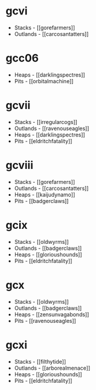 # gcvi

* Stacks - [[gorefarmers]]
* Outlands - [[carcosantatters]]


# gcc06

* Heaps - [[darklingspectres]]
* Pits - [[orbitalmachine]]

# gcvii

* Stacks - [[irregularcogs]]
* Outlands - [[ravenouseagles]]
* Heaps - [[darklingspectres]]
* Pits - [[eldritchfatality]]

# gcviii

* Stacks - [[gorefarmers]]
* Outlands - [[carcosantatters]]
* Heaps - [[kaijudynamo]]
* Pits - [[badgerclaws]]

# gcix

* Stacks - [[oldwyrms]]
* Outlands - [[badgerclaws]]
* Heaps - [[glorioushounds]]
* Pits - [[eldritchfatality]]

# gcx

* Stacks - [[oldwyrms]]
* Outlands - [[badgerclaws]]
* Heaps - [[zensunvagabonds]]
* Pits - [[ravenouseagles]]

# gcxi

* Stacks - [[filthytide]]
* Outlands - [[arborealmenace]]
* Heaps - [[glorioushounds]]
* Pits - [[eldritchfatality]]